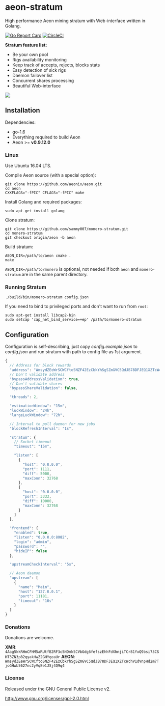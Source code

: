 # aeon-stratum

High performance Aeon mining stratum with Web-interface written in Golang.

[![Go Report Card](https://goreportcard.com/badge/github.com/sammy007/monero-stratum)](https://goreportcard.com/report/github.com/sammy007/monero-stratum)
[![CircleCI](https://circleci.com/gh/sammy007/monero-stratum/tree/aeon.svg?style=svg)](https://circleci.com/gh/sammy007/monero-stratum/tree/aeon)

**Stratum feature list:**

* Be your own pool
* Rigs availability monitoring
* Keep track of accepts, rejects, blocks stats
* Easy detection of sick rigs
* Daemon failover list
* Concurrent shares processing
* Beautiful Web-interface

![](https://cdn.pbrd.co/images/jRU3qJj83.png)

## Installation

Dependencies:

  * go-1.6
  * Everything required to build Aeon
  * Aeon >= **v0.9.12.0**

### Linux

Use Ubuntu 16.04 LTS.

Compile Aeon source (with a special option):

    git clone https://github.com/aeonix/aeon.git
    cd aeon
    CXXFLAGS="-fPIC" CFLAGS="-fPIC" make

Install Golang and required packages:

    sudo apt-get install golang

Clone stratum:

    git clone https://github.com/sammy007/monero-stratum.git
    cd monero-stratum
    git checkout origin/aeon -b aeon

Build stratum:

    AEON_DIR=/path/to/aeon cmake .
    make

`AEON_DIR=/path/to/monero` is optional, not needed if both `aeon` and `monero-stratum` are in the same parent directory.

### Running Stratum

    ./build/bin/monero-stratum config.json

If you need to bind to privileged ports and don't want to run from `root`:

    sudo apt-get install libcap2-bin
    sudo setcap 'cap_net_bind_service=+ep' /path/to/monero-stratum

## Configuration

Configuration is self-describing, just copy *config.example.json* to *config.json* and run stratum with path to config file as 1st argument.

```javascript
{
  // Address for block rewards
  "address": "WmsydZEeWrSCWCftoSNZF42EzCbkYhSgSZmGVC5QdJB78DFJEQ1XZTcWchV1dVnpHd2m7TjoGHwb5627nc2yVqEe1JSj4Q9q4",
  // Don't validate address
  "bypassAddressValidation": true,
  // Don't validate shares
  "bypassShareValidation": false,

  "threads": 2,

  "estimationWindow": "15m",
  "luckWindow": "24h",
  "largeLuckWindow": "72h",

  // Interval to poll daemon for new jobs
  "blockRefreshInterval": "1s",

  "stratum": {
    // Socket timeout
    "timeout": "15m",

    "listen": [
      {
        "host": "0.0.0.0",
        "port": 1111,
        "diff": 5000,
        "maxConn": 32768
      },
      {
        "host": "0.0.0.0",
        "port": 3333,
        "diff": 10000,
        "maxConn": 32768
      }
    ]
  },

  "frontend": {
    "enabled": true,
    "listen": "0.0.0.0:8082",
    "login": "admin",
    "password": "",
    "hideIP": false
  },

  "upstreamCheckInterval": "5s",

  // Aeon daemon
  "upstream": [
    {
      "name": "Main",
      "host": "127.0.0.1",
      "port": 11181,
      "timeout": "10s"
    }
  ]
}
```

### Donations

Donations are welcome.

**XMR**: `4Aag5kkRHmCFHM5aRUtfB2RF3c5NDmk5CVbGdg6fefszEhhFdXhnjiTCr81YxQ9bsi73CSHT3ZN3p82qyakHwZ2GHYqeaUr`
**AEON**: `WmsydZEeWrSCWCftoSNZF42EzCbkYhSgSZmGVC5QdJB78DFJEQ1XZTcWchV1dVnpHd2m7TjoGHwb5627nc2yVqEe1JSj4Q9q4`

### License

Released under the GNU General Public License v2.

http://www.gnu.org/licenses/gpl-2.0.html
